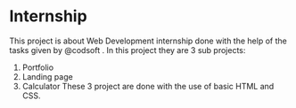 # Internship
This project is about Web Development internship done with the help of the tasks given by @codsoft .
In this project they are 3 sub projects:
1. Portfolio
2. Landing page
3. Calculator
These 3 project are done with the use of basic HTML and CSS.
